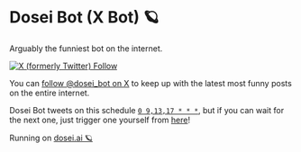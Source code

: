 # Dosei Bot (X Bot) 🪐

Arguably the funniest bot on the internet.

[![X (formerly Twitter) Follow](https://img.shields.io/twitter/follow/dosei_bot)](https://x.com/dosei_bot)

You can [follow @dosei_bot on X](https://x.com/dosei_bot) to keep up with the latest most funny posts on the entire internet.

Dosei Bot tweets on this schedule [`0 9,13,17 * * *`](https://crontab.guru/#0_9,13,17_*_*_*), but if you can wait for the next one,
just trigger one yourself from [here](https://dosei-bot.dosei.app/docs#/default/post_root__post)!


Running on [dosei.ai 🪐](https://dosei.ai)
